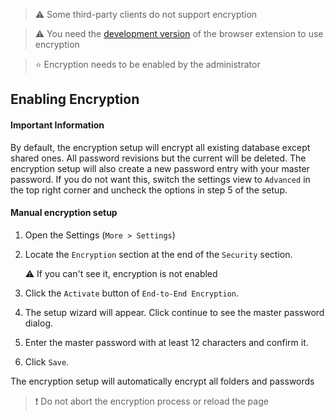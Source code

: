 > :warning: Some third-party clients do not support encryption

> :warning: You need the [development version](https://github.com/marius-wieschollek/passwords-webextension#downloads) of the browser extension to use encryption

> :star: Encryption needs to be enabled by the administrator

## Enabling Encryption
#### Important Information
By default, the encryption setup will encrypt all existing database except shared ones.
All password revisions but the current will be deleted.
The encryption setup will also create a new password entry with your master password.
If you do not want this, switch the settings view to `Advanced` in the top right corner and uncheck the options in step 5 of the setup.

#### Manual encryption setup
1. Open the Settings (`More > Settings`)
2. Locate the `Encryption` section at the end of the `Security` section.
   
   :warning: If you can't see it, encryption is not enabled
3. Click the `Activate` button of `End-to-End Encryption`.
4. The setup wizard will appear. Click continue to see the master password dialog.
5. Enter the master password with at least 12 characters and confirm it.
6. Click `Save`.

The encryption setup will automatically encrypt all folders and passwords

> :exclamation: Do not abort the encryption process or reload the page